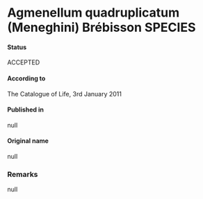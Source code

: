 Agmenellum quadruplicatum (Meneghini) Brébisson SPECIES
=======

#### Status
ACCEPTED

#### According to
The Catalogue of Life, 3rd January 2011

#### Published in
null

#### Original name
null

### Remarks
null